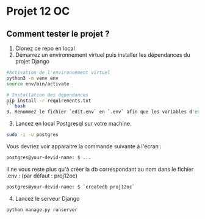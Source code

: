 # Projet 12 OC

## Comment tester le projet ?
1. Clonez ce repo en local
2. Démarrez un environnement virtuel puis installer les dépendances du projet Django
```bash
#Activation de l'environnement virtuel
python3 -m venv env
source env/bin/activate

# Installation des dépendances
pip install -r requirements.txt
```bash
3. Renommez le fichier `edit.env` en `.env` afin que les variables d'environnement soient chargées sur votre machine grâce au module Python Dotenv. Vous pouvez en profiter pour personnaliser le nom de la db, de l'username ou du password postgreSQL à utiliser.
```

3. Lancez en local Postgresql sur votre machine.
```bash
sudo -i -u postgres
```
Vous devriez voir apparaitre la commande suivante à l'écran : 
```bash
postgres@your-devid-name: $ ...
```
Il ne vous reste plus qu'à créer la db correspondant au nom dans le fichier .env : (par défaut : proj12oc)
```bash
postgres@your-devid-name: $ `createdb proj12oc`
```

4. Lancez le serveur Django
```bash
python manage.py runserver
```

